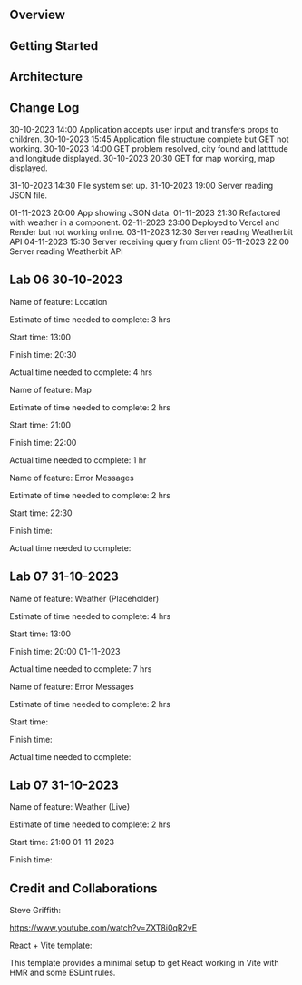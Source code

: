 ## Overview

<!-- Provide a high level overview of what this application is and why you are building it, beyond the fact that it's an assignment for this class. (i.e. What's your problem domain?) -->

## Getting Started

<!-- What are the steps that a user must take in order to build this app on their own machine and get it running? -->

## Architecture

<!-- Provide a detailed description of the application design. What technologies (languages, libraries, etc) you're using, and any other relevant design information. -->

## Change Log

30-10-2023 14:00 Application accepts user input and transfers props to children.
30-10-2023 15:45 Application file structure complete but GET not working.
30-10-2023 14:00 GET problem resolved, city found and latittude and longitude displayed.
30-10-2023 20:30 GET for map working, map displayed.

31-10-2023 14:30 File system set up.
31-10-2023 19:00 Server reading JSON file.

01-11-2023 20:00 App showing JSON data.
01-11-2023 21:30 Refactored with weather in a
component.
02-11-2023 23:00 Deployed to Vercel and Render but not working online.
03-11-2023 12:30 Server reading Weatherbit API
04-11-2023 15:30 Server receiving query from client
05-11-2023 22:00 Server reading Weatherbit API

## Lab 06 30-10-2023

Name of feature: Location

Estimate of time needed to complete: 3 hrs

Start time: 13:00

Finish time: 20:30

Actual time needed to complete: 4 hrs

Name of feature: Map

Estimate of time needed to complete: 2 hrs

Start time: 21:00

Finish time: 22:00

Actual time needed to complete: 1 hr

Name of feature: Error Messages

Estimate of time needed to complete: 2 hrs

Start time: 22:30

Finish time:

Actual time needed to complete:

## Lab 07 31-10-2023

Name of feature: Weather (Placeholder)

Estimate of time needed to complete: 4 hrs

Start time: 13:00

Finish time: 20:00 01-11-2023

Actual time needed to complete: 7 hrs

Name of feature: Error Messages

Estimate of time needed to complete: 2 hrs

Start time:

Finish time:

Actual time needed to complete:

## Lab 07 31-10-2023

Name of feature: Weather (Live)

Estimate of time needed to complete: 2 hrs

Start time: 21:00 01-11-2023

Finish time:

## Credit and Collaborations

Steve Griffith:

https://www.youtube.com/watch?v=ZXT8i0qR2vE

<!-- Give credit (and a link) to other people or resources that helped you build this application. -->

React + Vite template:

This template provides a minimal setup to get React working in Vite with HMR and some ESLint rules.
